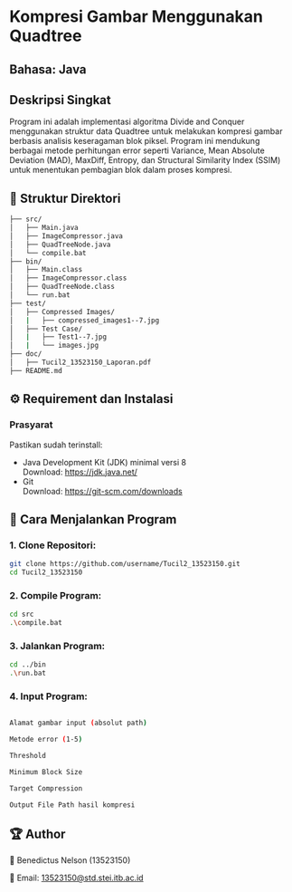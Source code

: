 # Kompresi Gambar Menggunakan Quadtree
## Bahasa: Java

## Deskripsi Singkat
Program ini adalah implementasi algoritma Divide and Conquer menggunakan struktur data Quadtree untuk melakukan kompresi gambar berbasis analisis keseragaman blok piksel. Program ini mendukung berbagai metode perhitungan error seperti Variance, Mean Absolute Deviation (MAD), MaxDiff, Entropy, dan Structural Similarity Index (SSIM) untuk menentukan pembagian blok dalam proses kompresi.

## 📁 Struktur Direktori
```bash
├── src/
│   ├── Main.java
│   ├── ImageCompressor.java
│   ├── QuadTreeNode.java
│   └── compile.bat
├── bin/
│   ├── Main.class
│   ├── ImageCompressor.class
│   ├── QuadTreeNode.class
│   └── run.bat
├── test/
│   ├── Compressed Images/
│   |   ├── compressed_images1--7.jpg
│   ├── Test Case/
│   |   ├── Test1--7.jpg
│   |   └── images.jpg
├── doc/
│   ├── Tucil2_13523150_Laporan.pdf
├── README.md
```

## ⚙ Requirement dan Instalasi

### Prasyarat
Pastikan sudah terinstall:
* Java Development Kit (JDK) minimal versi 8  
  Download: https://jdk.java.net/  
* Git  
  Download: https://git-scm.com/downloads

## 🚀 Cara Menjalankan Program
### 1. Clone Repositori:
```bash
git clone https://github.com/username/Tucil2_13523150.git
cd Tucil2_13523150
```
### 2. Compile Program:
```bash
cd src
.\compile.bat
```
### 3. Jalankan Program:
```bash
cd ../bin
.\run.bat
```
### 4. Input Program:
```bash

Alamat gambar input (absolut path)

Metode error (1-5)

Threshold

Minimum Block Size

Target Compression

Output File Path hasil kompresi
```

## 🏆 Author
👤 Benedictus Nelson (13523150)

📧 Email: 13523150@std.stei.itb.ac.id

